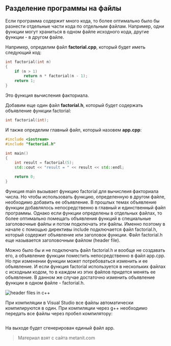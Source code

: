 ## Разделение программы на файлы

Если программа содержит много кода, то более оптимально было бы разнести отдельные части кода по отдельным файлам. Например, одни функции могут храниться в одном файле исходного кода, другие функции - в другом файле.

Например, определим файл **factorial.cpp**, который будет иметь следующий код:

```cpp
int factorial(int n)
{
    if (n > 1)
        return n * factorial(n - 1);
    return 1;
}
```

Это функция вычисления факториала.

Добавим еще один файл **factorial.h**, который будет содержать объявление функции factorial:

```cpp
int factorial(int);
```

И также определим главный файл, который назовем **app.cpp**:

```cpp
#include <iostream>
#include "factorial.h"

int main()
{
    int result = factorial(5);
    std::cout << "result = " << result << std::endl;

    return 0;
}
```

Функция main вызывает функцию factorial для вычислеия факториала числа. Но чтобы использовать функцию, определенную в другом файле, необходимо добавить ее объявление. В прошлых темах объявление функции добавлялось непосредственно в главный и единственный файл программы. Однако если функции определены в отдельных файлах, то более оптимально помещать объявления функций в специальные заголовочные файлы и потом подключать эти файлы. Именно поэтому в начале с помощью директивы include подключается файл factorial.h, который содержит объявление или заголовок функции. Файл factorial.h еще называется заголовочным файлом (header file).

Можно было бы и не подключать файл factorial.h и вообще не создавать его, а объявление функции поместить непосредственно в файл app.cpp. Но при изменении функции может потребоваться изменить и ее объявление. И если функция factorial используется в нескольких файлах с исходным кодом, то в каждом из этих файлов придется менять ее объявление. В данном же случае достаточно изменить объявление функции в одном файле - factorial.h.

![header files in c++](https://metanit.com/cpp/tutorial/pics/4.1.png)

При компиляции в Visual Studio все файлы автоматически компилируются в один. При компиляции через g++ необходимо передать все файлы через пробел компилятору:

```

```

На выходе будет сгенерирован единый файл app.


> Материал взят с сайта metanit.com